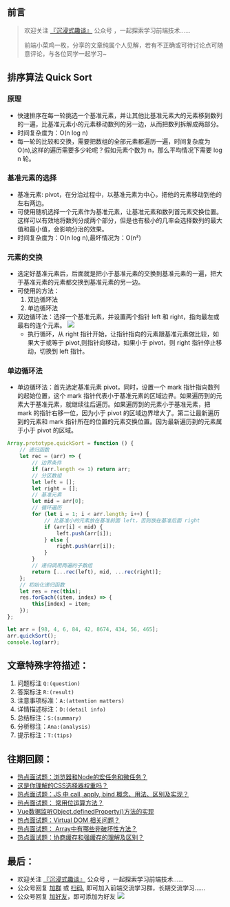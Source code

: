 ## 前言
>  欢迎关注 [『沉浸式趣谈』](https://mp.weixin.qq.com/s?__biz=MzkyOTI2MzE0MQ==&mid=2247485576&idx=1&sn=5ddfe93f427f05f5d126dead859d0dc8&chksm=c20d73c2f57afad4bbea380dfa1bcc15367a4cc06bf5dd0603100e8bd7bb317009fa65442cdb&token=1071012447&lang=zh_CN#rd) 公众号 ，一起探索学习前端技术......
>
>  前端小菜鸡一枚，分享的文章纯属个人见解，若有不正确或可待讨论点可随意评论，与各位同学一起学习~

## 排序算法 Quick Sort

### 原理

-   快速排序在每一轮挑选一个基准元素，并让其他比基准元素大的元素移到数列的一遍，比基准元素小的元素移动数列的另一边，从而把数列拆解成两部分。
-   时间复杂度为：O(n log n)
-   每一轮的比较和交换，需要把数组的全部元素都遍历一遍，时间复杂度为 O(n),这样的遍历需要多少轮呢？假如元素个数为 n，那么平均情况下需要 log n 轮。

### 基准元素的选择

-   基准元素: pivot，在分治过程中，以基准元素为中心，把他的元素移动到他的左右两边。
-   可使用随机选择一个元素作为基准元素，让基准元素和数列首元素交换位置。这样可以有效地将数列分成两个部分，但是也有极小的几率会选择数列的最大值和最小值，会影响分治的效果。
-   时间复杂度为：O(n log n),最坏情况为：O(n²)

### 元素的交换

-   选定好基准元素后，后面就是把小于基准元素的交换到基准元素的一遍，把大于基准元素的元素都交换到基准元素的另一边。
-   可使用的方法：
    1.  双边循环法
    2.  单边循环法
-   双边循环法：选择一个基准元素，并设置两个指针 left 和 right，指向最左或最右的连个元素。
    ![](../../../Leet_code/assets/quickSort.png)
    -   执行循环，从 right 指针开始，让指针指向的元素跟基准元素做比较，如果大于或等于 pivot,则指针向移动，如果小于 pivot，则 right 指针停止移动，切换到 left 指针。

### 单边循环法

-   单边循环法：首先选定基准元素 pivot，同时，设置一个 mark 指针指向数列的起始位置，这个 mark 指针代表小于基准元素的区域边界。如果遍历到的元素大于基准元素，就继续往后遍历。如果遍历到的元素小于基准元素，把 mark 的指针右移一位，因为小于 pivot 的区域边界增大了。第二让最新遍历到的元素和 mark 指针所在的位置的元素交换位置。因为最新遍历到的元素属于小于 pivot 的区域。

```js
Array.prototype.quickSort = function () {
    // 递归函数
    let rec = (arr) => {
        // 边界条件
        if (arr.length <= 1) return arr;
        // 分区数组
        let left = [];
        let right = [];
        // 基准元素
        let mid = arr[0];
        // 循环遍历
        for (let i = 1; i < arr.length; i++) {
            // 比基准小的元素放在基准前面 left，否则放在基准后面 right
            if (arr[i] < mid) {
                left.push(arr[i]);
            } else {
                right.push(arr[i]);
            }
        }
        // 递归调用两遍的子数组
        return [...rec(left), mid, ...rec(right)];
    };
    // 初始化递归函数
    let res = rec(this);
    res.forEach((item, index) => {
        this[index] = item;
    });
};

let arr = [98, 4, 6, 84, 42, 8674, 434, 56, 465];
arr.quickSort();
console.log(arr);
```


## 文章特殊字符描述：
1. 问题标注 `Q:(question)`
2. 答案标注 `R:(result)`
3. 注意事项标准：`A:(attention matters)`
4. 详情描述标注：`D:(detail info)`
5. 总结标注：`S:(summary)`
6. 分析标注：`Ana:(analysis)`
7. 提示标注：`T:(tips)`

## 往期回顾：
-   [热点面试题：浏览器和Node的宏任务和微任务？](https://mp.weixin.qq.com/s/U3fgBOtvc9_MbJbMA_Pdqw)
-   [这是你理解的CSS选择器权重吗？](https://mp.weixin.qq.com/s/6W3dcwcsBURGxYD9AeBeWA)
-   [热点面试题：JS 中 call, apply, bind 概念、用法、区别及实现？](https://mp.weixin.qq.com/s/v9eYEpwpzXazXm7pLTkDhw)
-   [热点面试题： 常用位运算方法？](https://mp.weixin.qq.com/s/gn4sBeM6luE_b6jaAZOgyQ)
-   [Vue数据监听Object.definedProperty()方法的实现](https://mp.weixin.qq.com/s/1inW5dSZv26eJTC39REMdg)
-   [热点面试题：Virtual DOM 相关问题？](https://mp.weixin.qq.com/s/s3BBhTH9g2OrtOpyJ4tzbQ)
-   [热点面试题： Array中有哪些非破坏性方法？](https://mp.weixin.qq.com/s/a0gd3wQ-bqYpDVfFGJP8Ew)
-   [热点面试题：协商缓存和强缓存的理解及区别？](https://mp.weixin.qq.com/s/Zht9WL8mzW7-uOi49vcgzQ)
## 最后：
-   欢迎关注 [『沉浸式趣谈』](https://mp.weixin.qq.com/s?__biz=MzkyOTI2MzE0MQ==&mid=2247485576&idx=1&sn=5ddfe93f427f05f5d126dead859d0dc8&chksm=c20d73c2f57afad4bbea380dfa1bcc15367a4cc06bf5dd0603100e8bd7bb317009fa65442cdb&token=1071012447&lang=zh_CN#rd) 公众号 ，一起探索学习前端技术......
-   公众号回复 [加群](https://mp.weixin.qq.com/s?__biz=MzkyOTI2MzE0MQ==&mid=2247485576&idx=1&sn=5ddfe93f427f05f5d126dead859d0dc8&chksm=c20d73c2f57afad4bbea380dfa1bcc15367a4cc06bf5dd0603100e8bd7bb317009fa65442cdb&token=1071012447&lang=zh_CN#rd) 或 [扫码](https://mp.weixin.qq.com/s?__biz=MzkyOTI2MzE0MQ==&mid=2247485576&idx=1&sn=5ddfe93f427f05f5d126dead859d0dc8&chksm=c20d73c2f57afad4bbea380dfa1bcc15367a4cc06bf5dd0603100e8bd7bb317009fa65442cdb&token=1071012447&lang=zh_CN#rd), 即可加入前端交流学习群，长期交流学习......
-   公众号回复 [加好友](https://mp.weixin.qq.com/s?__biz=MzkyOTI2MzE0MQ==&mid=2247485576&idx=1&sn=5ddfe93f427f05f5d126dead859d0dc8&chksm=c20d73c2f57afad4bbea380dfa1bcc15367a4cc06bf5dd0603100e8bd7bb317009fa65442cdb&token=1071012447&lang=zh_CN#rd)，即可添加为好友
![](https://soo.run/13bdt)
